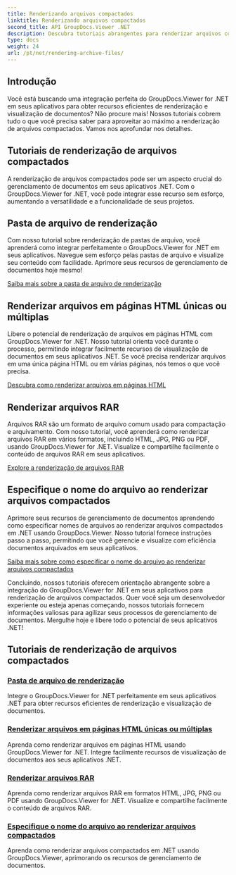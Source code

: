 ```yaml
---
title: Renderizando arquivos compactados
linktitle: Renderizando arquivos compactados
second_title: API GroupDocs.Viewer .NET
description: Descubra tutoriais abrangentes para renderizar arquivos compactados usando GroupDocs.Viewer for .NET. Integre-se de maneira perfeita e eficiente aos seus aplicativos .NET.
type: docs
weight: 24
url: /pt/net/rendering-archive-files/
---
```

## Introdução

Você está buscando uma integração perfeita do GroupDocs.Viewer for .NET em seus aplicativos para obter recursos eficientes de renderização e visualização de documentos? Não procure mais! Nossos tutoriais cobrem tudo o que você precisa saber para aproveitar ao máximo a renderização de arquivos compactados. Vamos nos aprofundar nos detalhes.

## Tutoriais de renderização de arquivos compactados

A renderização de arquivos compactados pode ser um aspecto crucial do gerenciamento de documentos em seus aplicativos .NET. Com o GroupDocs.Viewer for .NET, você pode integrar esse recurso sem esforço, aumentando a versatilidade e a funcionalidade de seus projetos.

## Pasta de arquivo de renderização

Com nosso tutorial sobre renderização de pastas de arquivo, você aprenderá como integrar perfeitamente o GroupDocs.Viewer for .NET em seus aplicativos. Navegue sem esforço pelas pastas de arquivo e visualize seu conteúdo com facilidade. Aprimore seus recursos de gerenciamento de documentos hoje mesmo!

[Saiba mais sobre a pasta de arquivo de renderização](./render-archive-folder/)

## Renderizar arquivos em páginas HTML únicas ou múltiplas

Libere o potencial de renderização de arquivos em páginas HTML com GroupDocs.Viewer for .NET. Nosso tutorial orienta você durante o processo, permitindo integrar facilmente recursos de visualização de documentos em seus aplicativos .NET. Se você precisa renderizar arquivos em uma única página HTML ou em várias páginas, nós temos o que você precisa.

[Descubra como renderizar arquivos em páginas HTML](./render-archives-html/)

## Renderizar arquivos RAR

Arquivos RAR são um formato de arquivo comum usado para compactação e arquivamento. Com nosso tutorial, você aprenderá como renderizar arquivos RAR em vários formatos, incluindo HTML, JPG, PNG ou PDF, usando GroupDocs.Viewer for .NET. Visualize e compartilhe facilmente o conteúdo de arquivos RAR em seus aplicativos.

[Explore a renderização de arquivos RAR](./render-rar/)

## Especifique o nome do arquivo ao renderizar arquivos compactados

Aprimore seus recursos de gerenciamento de documentos aprendendo como especificar nomes de arquivos ao renderizar arquivos compactados em .NET usando GroupDocs.Viewer. Nosso tutorial fornece instruções passo a passo, permitindo que você gerencie e visualize com eficiência documentos arquivados em seus aplicativos.

[Saiba mais sobre como especificar o nome do arquivo ao renderizar arquivos compactados](./specify-filename-render-archive/)

Concluindo, nossos tutoriais oferecem orientação abrangente sobre a integração do GroupDocs.Viewer for .NET em seus aplicativos para renderização de arquivos compactados. Quer você seja um desenvolvedor experiente ou esteja apenas começando, nossos tutoriais fornecem informações valiosas para agilizar seus processos de gerenciamento de documentos. Mergulhe hoje e libere todo o potencial de seus aplicativos .NET!
## Tutoriais de renderização de arquivos compactados
### [Pasta de arquivo de renderização](./render-archive-folder/)
Integre o GroupDocs.Viewer for .NET perfeitamente em seus aplicativos .NET para obter recursos eficientes de renderização e visualização de documentos.
### [Renderizar arquivos em páginas HTML únicas ou múltiplas](./render-archives-html/)
Aprenda como renderizar arquivos em páginas HTML usando GroupDocs.Viewer for .NET. Integre facilmente recursos de visualização de documentos aos seus aplicativos .NET.
### [Renderizar arquivos RAR](./render-rar/)
Aprenda como renderizar arquivos RAR em formatos HTML, JPG, PNG ou PDF usando GroupDocs.Viewer for .NET. Visualize e compartilhe facilmente o conteúdo de arquivos RAR.
### [Especifique o nome do arquivo ao renderizar arquivos compactados](./specify-filename-render-archive/)
Aprenda como renderizar arquivos compactados em .NET usando GroupDocs.Viewer, aprimorando os recursos de gerenciamento de documentos.
